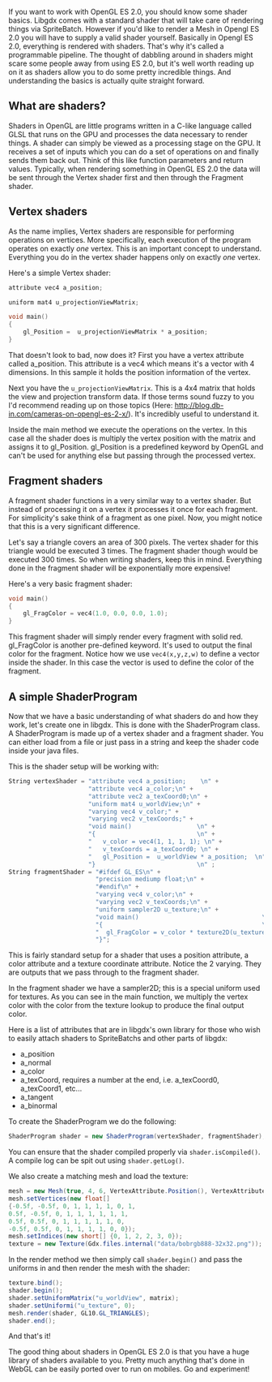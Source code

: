 If you want to work with OpenGL ES 2.0, you should know some shader basics. Libgdx comes with a standard shader that will take care of rendering things via SpriteBatch. However if you'd like to render a Mesh in Opengl ES 2.0 you will have to supply a valid shader yourself. Basically in Opengl ES 2.0, everything is rendered with shaders. That's why it's called a programmable pipeline.
The thought of dabbling around in shaders might scare some people away from using ES 2.0, but it's well worth reading up on it as shaders allow you to do some pretty incredible things. And understanding the basics is actually quite straight forward.

## What are shaders? ##

Shaders in OpenGL are little programs written in a C-like language called GLSL that runs on the GPU and processes the data necessary to render things. A shader can simply be viewed as a processing stage on the GPU. It receives a set of inputs which you can do a set of operations on and finally sends them back out. Think of this like function parameters and return values. 
Typically, when rendering something in OpenGL ES 2.0 the data will be sent through the Vertex shader first and then through the Fragment shader.

## Vertex shaders ##

As the name implies, Vertex shaders are responsible for performing operations on vertices. More specifically, each execution of the program operates on exactly _one_ vertex. This is an important concept to understand. Everything you do in the vertex shader happens only on exactly _one_ vertex.

Here's a simple Vertex shader:

```cpp
attribute vec4 a_position;

uniform mat4 u_projectionViewMatrix;

void main()
{
    gl_Position =  u_projectionViewMatrix * a_position;
} 
```

That doesn't look to bad, now does it? First you have a vertex attribute called a_position. This attribute is a vec4 which means it's a vector with 4 dimensions. In this sample it holds the position information of the vertex.

Next you have the `u_projectionViewMatrix`. This is a 4x4 matrix that holds the view and projection transform data. If those terms sound fuzzy to you I'd recommend reading up on those topics (Here: http://blog.db-in.com/cameras-on-opengl-es-2-x/). It's incredibly useful to understand it.

Inside the main method we execute the operations on the vertex. In this case all the shader does is multiply the vertex position with the matrix and assigns it to gl_Position. gl_Position is a predefined keyword by OpenGL and can't be used for anything else but passing through the processed vertex.

## Fragment shaders ##
A fragment shader functions in a very similar way to a vertex shader. But instead of processing it on a vertex it processes it once for each fragment. For simplicity's sake think of a fragment as one pixel. Now, you might notice that this is a very significant difference.

Let's say a triangle covers an area of 300 pixels. The vertex shader for this triangle would be executed 3 times. The fragment shader though would be executed 300 times. So when writing shaders, keep this in mind. Everything done in the fragment shader will be exponentially more expensive!

Here's a very basic fragment shader:

```cpp
void main()
{
    gl_FragColor = vec4(1.0, 0.0, 0.0, 1.0);
}
```

This fragment shader will simply render every fragment with solid red. gl_FragColor is another pre-defined keyword. It's used to output the final color for the fragment. Notice how we use `vec4(x,y,z,w)` to define a vector inside the shader. In this case the vector is used to define the color of the fragment.

## A simple ShaderProgram ##

Now that we have a basic understanding of what shaders do and how they work, let's create one in libgdx. This is done with the ShaderProgram class. A ShaderProgram is made up of a vertex shader and a fragment shader. You can either load from a file or just pass in a string and keep the shader code inside your java files.

This is the shader setup will be working with:

```cpp
String vertexShader = "attribute vec4 a_position;    \n" + 
                      "attribute vec4 a_color;\n" +
                      "attribute vec2 a_texCoord0;\n" + 
                      "uniform mat4 u_worldView;\n" + 
                      "varying vec4 v_color;" + 
                      "varying vec2 v_texCoords;" + 
                      "void main()                  \n" + 
                      "{                            \n" + 
                      "   v_color = vec4(1, 1, 1, 1); \n" + 
                      "   v_texCoords = a_texCoord0; \n" + 
                      "   gl_Position =  u_worldView * a_position;  \n"      + 
                      "}                            \n" ;
String fragmentShader = "#ifdef GL_ES\n" +
                        "precision mediump float;\n" + 
                        "#endif\n" + 
                        "varying vec4 v_color;\n" + 
                        "varying vec2 v_texCoords;\n" + 
                        "uniform sampler2D u_texture;\n" + 
                        "void main()                                  \n" + 
                        "{                                            \n" + 
                        "  gl_FragColor = v_color * texture2D(u_texture, v_texCoords);\n" +
                        "}";
```

This is fairly standard setup for a shader that uses a position attribute, a color attribute and a texture coordinate attribute. Notice the 2 varying. They are outputs that we pass through to the fragment shader.

In the fragment shader we have a sampler2D; this is a special uniform used for textures. As you can see in the main function, we multiply the vertex color with the color from the texture lookup to produce the final output color.

Here is a list of attributes that are in libgdx's own library for those who wish to easily attach shaders to SpriteBatchs and other parts of libgdx:
* a_position
* a_normal
* a_color
* a_texCoord, requires a number at the end, i.e. a_texCoord0, a_texCoord1, etc...
* a_tangent
* a_binormal

To create the ShaderProgram we do the following:
```java
ShaderProgram shader = new ShaderProgram(vertexShader, fragmentShader);
```

You can ensure that the shader compiled properly via `shader.isCompiled()`. A compile log can be spit out using `shader.getLog()`.

We also create a matching mesh and load the texture:

```java
mesh = new Mesh(true, 4, 6, VertexAttribute.Position(), VertexAttribute.ColorUnpacked(), VertexAttribute.TexCoords(0));
mesh.setVertices(new float[] 
{-0.5f, -0.5f, 0, 1, 1, 1, 1, 0, 1,
0.5f, -0.5f, 0, 1, 1, 1, 1, 1, 1,
0.5f, 0.5f, 0, 1, 1, 1, 1, 1, 0,
-0.5f, 0.5f, 0, 1, 1, 1, 1, 0, 0});
mesh.setIndices(new short[] {0, 1, 2, 2, 3, 0});
texture = new Texture(Gdx.files.internal("data/bobrgb888-32x32.png"));
```

In the render method we then simply call `shader.begin()` and pass the uniforms in and then render the mesh with the shader:

```java
texture.bind();
shader.begin();
shader.setUniformMatrix("u_worldView", matrix);
shader.setUniformi("u_texture", 0);
mesh.render(shader, GL10.GL_TRIANGLES);
shader.end();
```

And that's it!

The good thing about shaders in OpenGL ES 2.0 is that you have a huge library of shaders available to you. Pretty much anything that's done in WebGL can be easily ported over to run on mobiles. Go and experiment!